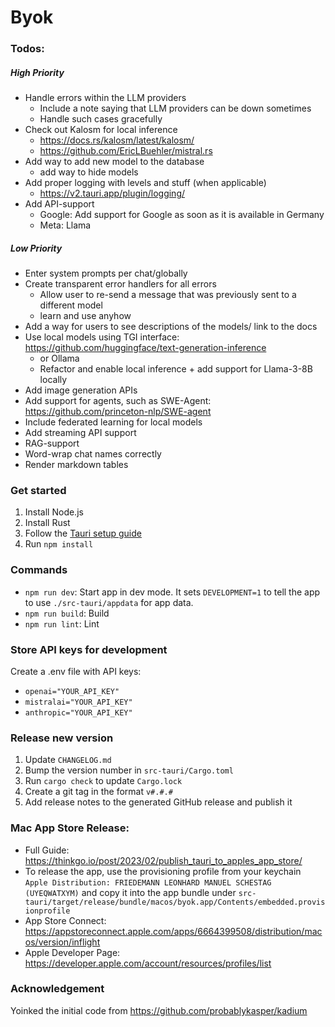 # Byok

### Todos:

##### High Priority

- Handle errors within the LLM providers
  - Include a note saying that LLM providers can be down sometimes
  - Handle such cases gracefully
- Check out Kalosm for local inference
  - https://docs.rs/kalosm/latest/kalosm/
  - https://github.com/EricLBuehler/mistral.rs
- Add way to add new model to the database
  - add way to hide models
- Add proper logging with levels and stuff (when applicable)
  - https://v2.tauri.app/plugin/logging/
- Add API-support
  - Google: Add support for Google as soon as it is available in Germany
  - Meta: Llama

##### Low Priority

- Enter system prompts per chat/globally
- Create transparent error handlers for all errors
  - Allow user to re-send a message that was previously sent to a different model
  - learn and use anyhow
- Add a way for users to see descriptions of the models/ link to the docs
- Use local models using TGI interface: https://github.com/huggingface/text-generation-inference
  - or Ollama
  - Refactor and enable local inference + add support for Llama-3-8B locally
- Add image generation APIs
- Add support for agents, such as SWE-Agent: https://github.com/princeton-nlp/SWE-agent
- Include federated learning for local models
- Add streaming API support
- RAG-support
- Word-wrap chat names correctly
- Render markdown tables

### Get started

1. Install Node.js
2. Install Rust
3. Follow the [Tauri setup guide](https://tauri.studio/en/docs/getting-started/intro)
4. Run `npm install`

### Commands

- `npm run dev`: Start app in dev mode. It sets `DEVELOPMENT=1` to tell the app to use `./src-tauri/appdata` for app data.
- `npm run build`: Build
- `npm run lint`: Lint

### Store API keys for development

Create a .env file with API keys:

- `openai="YOUR_API_KEY"`
- `mistralai="YOUR_API_KEY"`
- `anthropic="YOUR_API_KEY"`

### Release new version

1. Update `CHANGELOG.md`
2. Bump the version number in `src-tauri/Cargo.toml`
3. Run `cargo check` to update `Cargo.lock`
4. Create a git tag in the format `v#.#.#`
5. Add release notes to the generated GitHub release and publish it

### Mac App Store Release:

- Full Guide: https://thinkgo.io/post/2023/02/publish_tauri_to_apples_app_store/
- To release the app, use the provisioning profile from your keychain `Apple Distribution: FRIEDEMANN LEONHARD MANUEL SCHESTAG (UYEQWATXYM)` and copy it into the app bundle under `src-tauri/target/release/bundle/macos/byok.app/Contents/embedded.provisionprofile`
- App Store Connect: https://appstoreconnect.apple.com/apps/6664399508/distribution/macos/version/inflight
- Apple Developer Page: https://developer.apple.com/account/resources/profiles/list

### Acknowledgement

Yoinked the initial code from https://github.com/probablykasper/kadium
